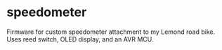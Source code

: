 # speedometer

Firmware for custom speedometer attachment to my Lemond road bike. Uses reed switch, OLED display, and an AVR MCU. 
